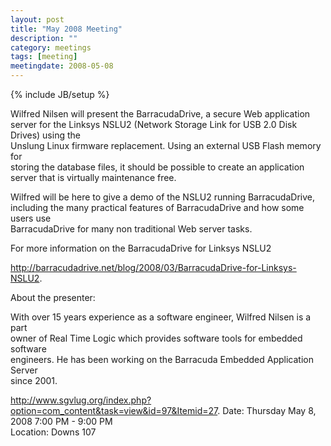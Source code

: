 ```yaml
---
layout: post
title: "May 2008 Meeting"
description: ""
category: meetings
tags: [meeting]
meetingdate: 2008-05-08
---
```

{% include JB/setup %}

Wilfred Nilsen will present the BarracudaDrive, a secure Web application server 
for the Linksys NSLU2 (Network Storage Link for USB 2.0 Disk Drives) using the  
Unslung Linux firmware replacement. Using an external USB Flash memory for      
storing the database files, it should be possible to create an application      
server that is virtually maintenance free.                                      
                                                                              
Wilfred will be here to give a demo of the NSLU2 running BarracudaDrive,        
including the many practical features of BarracudaDrive and how some users use  
BarracudaDrive for many non traditional Web server tasks.                       
                                                                              
For more information on the BarracudaDrive for Linksys NSLU2                    
                                                                              
http://barracudadrive.net/blog/2008/03/BarracudaDrive-for-Linksys-NSLU2.        
                                                                              
About the presenter:                                                            
                                                                              
With over 15 years experience as a software engineer, Wilfred Nilsen is a part  
owner of Real Time Logic which provides software tools for embedded software    
engineers. He has been working on the Barracuda Embedded Application Server     
since 2001.                                                                     
                                                                              
http://www.sgvlug.org/index.php?option=com_content&task=view&id=97&Itemid=27. 
Date: Thursday May 8, 2008 7:00 PM - 9:00 PM                                      
Location: Downs 107                                          
